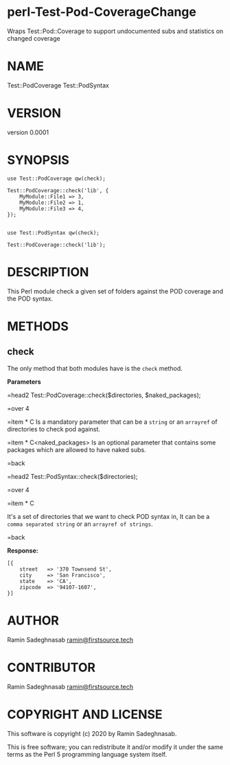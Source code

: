 # perl-Test-Pod-CoverageChange
Wraps Test::Pod::Coverage to support undocumented subs and statistics on changed coverage

# NAME

Test::PodCoverage
Test::PodSyntax

# VERSION

version 0.0001

# SYNOPSIS

    use Test::PodCoverage qw(check);

    Test::PodCoverage::check('lib', {
        MyModule::File1 => 3,
        MyModule::File2 => 1,
        MyModule::File3 => 4,
    });
    

    use Test::PodSyntax qw(check);

    Test::PodCoverage::check('lib');

# DESCRIPTION

This Perl module check a given set of folders against the POD coverage and the POD syntax.

# METHODS

## check

The only method that both modules have is the `check` method.

**Parameters**

=head2 Test::PodCoverage::check($directories, $naked_packages);

=over 4

=item * C<directories> Is a mandatory parameter that can be a `string` or an `arrayref` of directories to check pod against.

=item * C<naked_packages> Is an optional parameter that contains some packages which are allowed to have naked subs.

=back

=head2 Test::PodSyntax::check($directories);

=over 4

=item * C<directories>

It's a set of directories that we want to check POD syntax in,
It can be a `comma separated string` or an `arrayref of strings`.

=back

**Response:**

    [{
        street   => '370 Townsend St',
        city     => 'San Francisco',
        state    => 'CA',
        zipcode  => '94107-1607',
    }]

# AUTHOR

Ramin Sadeghnasab <ramin@firstsource.tech>

# CONTRIBUTOR

Ramin Sadeghnasab <ramin@firstsource.tech>

# COPYRIGHT AND LICENSE

This software is copyright (c) 2020 by Ramin Sadeghnasab.

This is free software; you can redistribute it and/or modify it under
the same terms as the Perl 5 programming language system itself.
